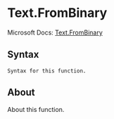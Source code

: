---
---

# Text.FromBinary

Microsoft Docs: [Text.FromBinary](https://docs.microsoft.com/en-us/powerquery-m/text-frombinary)

## Syntax

```powerquery-m
Syntax for this function.
```

## About

About this function.

